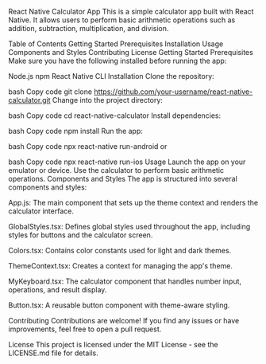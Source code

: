 React Native Calculator App
This is a simple calculator app built with React Native. It allows users to perform basic arithmetic operations such as addition, subtraction, multiplication, and division.

Table of Contents
Getting Started
Prerequisites
Installation
Usage
Components and Styles
Contributing
License
Getting Started
Prerequisites
Make sure you have the following installed before running the app:

Node.js
npm
React Native CLI
Installation
Clone the repository:

bash
Copy code
git clone https://github.com/your-username/react-native-calculator.git
Change into the project directory:

bash
Copy code
cd react-native-calculator
Install dependencies:

bash
Copy code
npm install
Run the app:

bash
Copy code
npx react-native run-android
or

bash
Copy code
npx react-native run-ios
Usage
Launch the app on your emulator or device.
Use the calculator to perform basic arithmetic operations.
Components and Styles
The app is structured into several components and styles:

App.js: The main component that sets up the theme context and renders the calculator interface.

GlobalStyles.tsx: Defines global styles used throughout the app, including styles for buttons and the calculator screen.

Colors.tsx: Contains color constants used for light and dark themes.

ThemeContext.tsx: Creates a context for managing the app's theme.

MyKeyboard.tsx: The calculator component that handles number input, operations, and result display.

Button.tsx: A reusable button component with theme-aware styling.

Contributing
Contributions are welcome! If you find any issues or have improvements, feel free to open a pull request.

License
This project is licensed under the MIT License - see the LICENSE.md file for details.
